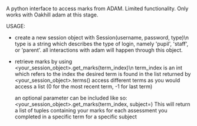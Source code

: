 A python interface to access marks from ADAM. Limited functionality.
Only works with Oakhill adam at this stage.

USAGE:

- create a new session object with Session(username, password, type)\n
    type is a string which describes the type of login, namely 'pupil', 'staff', or 'parent'.
    all interactions with adam will happen through this object.

- retrieve marks by using <your_session_object>.get_marks(term_index)\n
    term_index is an int which refers to the index the desired term is found in the list returned by <your_session_object>.terms()
    access different terms as you would access a list (0 for the most recent term, -1 for last term)

    an optional <subject> parameter can be included like so: <your_session_object>.get_marks(term_index, subject=<string>)
    This will return a list of tuples containing your marks for each assessment you completed in a specific term for a specific subject